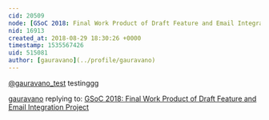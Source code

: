 ```yaml
---
cid: 20509
node: [GSoC 2018: Final Work Product of Draft Feature and Email Integration Project ](../notes/gauravano/08-12-2018/gsoc-2018-final-work-product-of-draft-feature-and-email-integration-project)
nid: 16913
created_at: 2018-08-29 18:30:26 +0000
timestamp: 1535567426
uid: 515081
author: [gauravano](../profile/gauravano)
---
```


[@gauravano_test](/profile/gauravano_test) testinggg

[gauravano](../profile/gauravano) replying to: [GSoC 2018: Final Work Product of Draft Feature and Email Integration Project ](../notes/gauravano/08-12-2018/gsoc-2018-final-work-product-of-draft-feature-and-email-integration-project)

